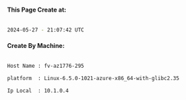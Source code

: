 
   
#### This Page Create at:

```bash

2024-05-27 - 21:07:42 UTC

```

#### Create By Machine:

```bash

Host Name : fv-az1776-295

platform  : Linux-6.5.0-1021-azure-x86_64-with-glibc2.35

Ip Local  : 10.1.0.4

```

